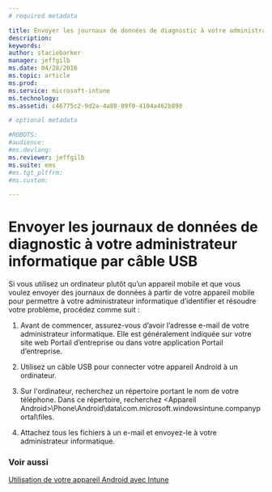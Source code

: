 ```yaml
---
# required metadata

title: Envoyer les journaux de données de diagnostic à votre administrateur informatique par câble USB | Microsoft Intune
description:
keywords:
author: staciebarker
manager: jeffgilb
ms.date: 04/28/2016
ms.topic: article
ms.prod:
ms.service: microsoft-intune
ms.technology:
ms.assetid: c46775c2-9d2a-4a88-89f0-4104a462b898

# optional metadata

#ROBOTS:
#audience:
#ms.devlang:
ms.reviewer: jeffgilb
ms.suite: ems
#ms.tgt_pltfrm:
#ms.custom:

---
```



# Envoyer les journaux de données de diagnostic à votre administrateur informatique par câble USB

Si vous utilisez un ordinateur plutôt qu’un appareil mobile et que vous voulez envoyer des journaux de données à partir de votre appareil mobile pour permettre à votre administrateur informatique d’identifier et résoudre votre problème, procédez comme suit :

1.  Avant de commencer, assurez-vous d’avoir l’adresse e-mail de votre administrateur informatique. Elle est généralement indiquée sur votre site web Portail d’entreprise ou dans votre application Portail d’entreprise.

2.  Utilisez un câble USB pour connecter votre appareil Android à un ordinateur.

3.  Sur l'ordinateur, recherchez un répertoire portant le nom de votre téléphone. Dans ce répertoire, recherchez &lt;Appareil Android&gt;\Phone\Android\data\com.microsoft.windowsintune.companyportal\files\.

4.  Attachez tous les fichiers à un e-mail et envoyez-le à votre administrateur informatique.

### Voir aussi
[Utilisation de votre appareil Android avec Intune](using-your-android-device-with-intune.md)

<!--HONumber=May16_HO1-->


